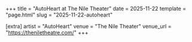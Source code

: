 +++
title = "AutoHeart at The Nile Theater"
date = 2025-11-22
template = "page.html"
slug = "2025-11-22-autoheart"

[extra]
artist = "AutoHeart"
venue = "The Nile Theater"
venue_url = "https://theniletheatre.com/"
+++
